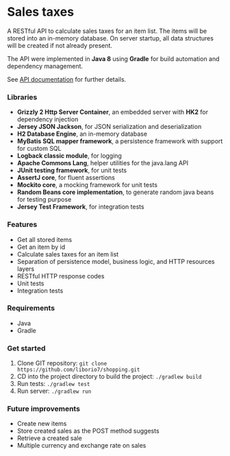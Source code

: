 # Sales taxes


A RESTful API to calculate sales taxes for an item list.
The items will be stored into an in-memory database.
On server startup, all data structures will be created if not already present.

The API were implemented in **Java 8** using **Gradle** for build automation and dependency management.

See [API documentation](/apidoc.md) for further details. 


### Libraries

- **Grizzly 2 Http Server Container**, an embedded server with **HK2** for dependency injection
- **Jersey JSON Jackson**, for JSON serialization and deserialization
- **H2 Database Engine**, an in-memory database
- **MyBatis SQL mapper framework**, a persistence framework with support for custom SQL
- **Logback classic module**, for logging
- **Apache Commons Lang**, helper utilities for the java.lang API
- **JUnit testing framework**, for unit tests
- **AssertJ core**, for fluent assertions
- **Mockito core**, a mocking framework for unit tests
- **Random Beans core implementation**, to generate random java beans for testing purpose
- **Jersey Test Framework**, for integration tests


### Features

- Get all stored items
- Get an item by id
- Calculate sales taxes for an item list
- Separation of persistence model, business logic, and HTTP resources layers
- RESTful HTTP response codes
- Unit tests
- Integration tests


### Requirements

- Java
- Gradle


### Get started

1. Clone GIT repository: ``git clone https://github.com/liborio7/shopping.git``
2. CD into the project directory to build the project: ``./gradlew build``
3. Run tests: ``./gradlew test``
4. Run server: ``./gradlew run``


### Future improvements

- Create new items
- Store created sales as the POST method suggests
- Retrieve a created sale
- Multiple currency and exchange rate on sales